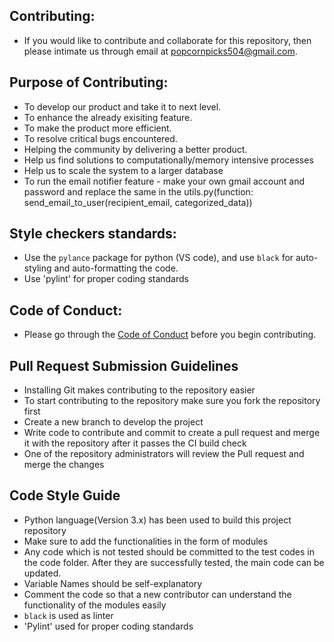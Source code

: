 ## Contributing:

* If you would like to contribute and collaborate for this repository, then please intimate us through email at popcornpicks504@gmail.com.

## Purpose of Contributing:

* To develop our product and take it to next level.
* To enhance the already exisiting feature.
* To make the product more efficient.
* To resolve critical bugs encountered.
* Helping the community by delivering a better product.
* Help us find solutions to computationally/memory intensive processes
* Help us to scale the system to a larger database
* To run the email notifier feature - make your own gmail account and password and replace the same in the utils.py(function: send_email_to_user(recipient_email, categorized_data))

## Style checkers standards:
* Use the `pylance` package for python (VS code), and use `black` for auto-styling and auto-formatting the code.
* Use 'pylint' for proper coding standards


## Code of Conduct:

* Please go through the [Code of Conduct](https://github.com/adipai/PopcornPicks/blob/master/CODE_OF_CONDUCT.md) before you begin contributing.

## Pull Request Submission Guidelines

* Installing Git makes contributing to the repository easier
* To start contributing to the repository make sure you fork the repository first
* Create a new branch to develop the project 
* Write code to contribute and commit to create a pull request and merge it with the repository after it passes the CI build check
* One of the repository administrators will review the Pull request and merge the changes

## Code Style Guide 

* Python language(Version 3.x) has been used to build this project repository
* Make sure to add the functionalities in the form of modules
* Any code which is not tested should be committed to the test codes in the code folder. After they are successfully tested, the  main code can be updated.
* Variable Names should be self-explanatory
* Comment the code so that a new contributor can understand the functionality of the modules easily
* `black` is used as linter
* 'Pylint' used for proper coding standards
